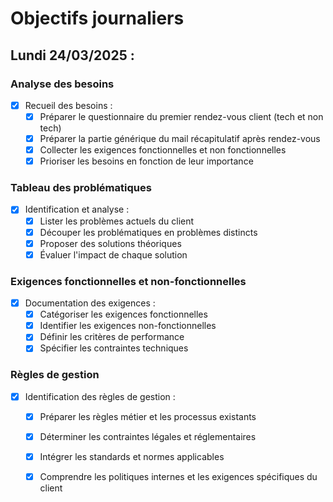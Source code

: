 # Objectifs journaliers

## Lundi 24/03/2025 :

### Analyse des besoins
- [x] Recueil des besoins :
    - [x] Préparer le questionnaire du premier rendez-vous client (tech et non tech)
    - [x] Préparer la partie générique du mail récapitulatif après rendez-vous
    - [x] Collecter les exigences fonctionnelles et non fonctionnelles
    - [x] Prioriser les besoins en fonction de leur importance

### Tableau des problématiques
- [x] Identification et analyse :
    - [x] Lister les problèmes actuels du client
    - [x] Découper les problématiques en problèmes distincts
    - [x] Proposer des solutions théoriques
    - [x] Évaluer l'impact de chaque solution

### Exigences fonctionnelles et non-fonctionnelles
- [x] Documentation des exigences :
    - [x] Catégoriser les exigences fonctionnelles
    - [x] Identifier les exigences non-fonctionnelles
    - [x] Définir les critères de performance
    - [x] Spécifier les contraintes techniques

### Règles de gestion
- [x] Identification des règles de gestion :
    - [x] Préparer les règles métier et les processus existants
    - [x] Déterminer les contraintes légales et réglementaires
    - [x] Intégrer les standards et normes applicables
    - [x] Comprendre les politiques internes et les exigences spécifiques du client

